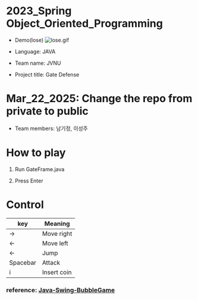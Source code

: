 #  2023_Spring Object_Oriented_Programming

- Demo(lose)
![lose.gif](./Demo/lose.gif)

- Language: JAVA

- Team name: JVNU

- Project title: Gate Defense

# Mar_22_2025: Change the repo from private to public

- Team members: 남기정, 이성주

# How to play

1. Run GateFrame.java

2. Press Enter
# Control

|key | Meaning |
| --- | ---|
| → | Move right|
| ← | Move left |
| ← | Jump |
| Spacebar | Attack |
| i | Insert coin |

### reference: [Java-Swing-BubbleGame](https://github.com/codingspecialist/Java-Swing-BubbleGame)
